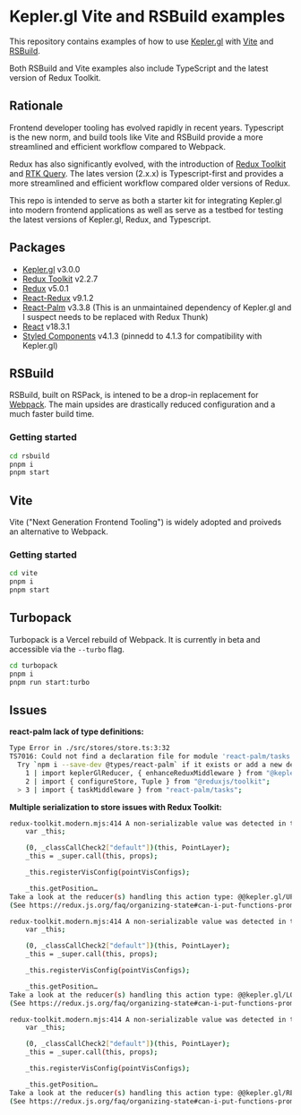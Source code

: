 # Kepler.gl Vite and RSBuild examples

This repository contains examples of how to use [Kepler.gl](https://github.com/keplergl/kepler.gl) with [Vite](https://vitejs.dev/) and [RSBuild](https://rsbuild.dev/).

Both RSBuild and Vite examples also include TypeScript and the latest version of Redux Toolkit.

## Rationale

Frontend developer tooling has evolved rapidly in recent years. Typescript is the new norm, and build tools like Vite and RSBuild provide a more streamlined and efficient workflow compared to Webpack.

Redux has also significantly evolved, with the introduction of [Redux Toolkit](https://redux-toolkit.js.org/) and [RTK Query](https://redux-toolkit.js.org/rtk-query/overview). The lates version (2.x.x) is Typescript-first and provides a more streamlined and efficient workflow compared older versions of Redux.

This repo is intended to serve as both a starter kit for integrating Kepler.gl into modern frontend applications as well as serve as a testbed for testing the latest versions of Kepler.gl, Redux, and Typescript.

## Packages

- [Kepler.gl](https://github.com/keplergl/kepler.gl) v3.0.0
- [Redux Toolkit](https://redux-toolkit.js.org/) v2.2.7
- [Redux](https://redux.js.org/) v5.0.1
- [React-Redux](https://react-redux.js.org/) v9.1.2
- [React-Palm](https://github.com/btford/react-palm) v3.3.8 (This is an unmaintained dependency of Kepler.gl and I suspect needs to be replaced with Redux Thunk)
- [React](https://reactjs.org/) v18.3.1
- [Styled Components](https://styled-components.com/) v4.1.3 (pinnedd to 4.1.3 for compatibility with Kepler.gl)

## RSBuild

RSBuild, built on RSPack, is intened to be a drop-in replacement for [Webpack](https://webpack.js.org/). The main upsides are drastically reduced configuration and a much faster build time.

### Getting started

```bash
cd rsbuild
pnpm i
pnpm start
```

## Vite

Vite ("Next Generation Frontend Tooling") is widely adopted and proiveds an alternative to Webpack.

### Getting started

```bash
cd vite
pnpm i
pnpm start
```

## Turbopack

Turbopack is a Vercel rebuild of Webpack. It is currently in beta and accessible via the `--turbo` flag.

```bash
cd turbopack
pnpm i
pnpm run start:turbo
```

## Issues

**react-palm lack of type definitions:**

```sh
Type Error in ./src/stores/store.ts:3:32
TS7016: Could not find a declaration file for module 'react-palm/tasks'. '.../repo/rsbuild/node_modules/react-palm/tasks/index.js' implicitly has an 'any' type.
  Try `npm i --save-dev @types/react-palm` if it exists or add a new declaration (.d.ts) file containing `declare module 'react-palm/tasks';`
    1 | import keplerGlReducer, { enhanceReduxMiddleware } from "@kepler.gl/reducers";
    2 | import { configureStore, Tuple } from "@reduxjs/toolkit";
  > 3 | import { taskMiddleware } from "react-palm/tasks";
```

**Multiple serialization to store issues with Redux Toolkit:**

```sh
redux-toolkit.modern.mjs:414 A non-serializable value was detected in the state, in the path: `keplerGl.KeplerGl RSBuild.visState.layerClasses.point`. Value: ƒ PointLayer(props) {
    var _this;

    (0, _classCallCheck2["default"])(this, PointLayer);
    _this = _super.call(this, props);

    _this.registerVisConfig(pointVisConfigs);

    _this.getPosition…
Take a look at the reducer(s) handling this action type: @@kepler.gl/UPDATE_MAP.
(See https://redux.js.org/faq/organizing-state#can-i-put-functions-promises-or-other-non-serializable-items-in-my-store-state)
```

```sh
redux-toolkit.modern.mjs:414 A non-serializable value was detected in the state, in the path: `keplerGl.KeplerGl RSBuild.visState.layerClasses.point`. Value: ƒ PointLayer(props) {
    var _this;

    (0, _classCallCheck2["default"])(this, PointLayer);
    _this = _super.call(this, props);

    _this.registerVisConfig(pointVisConfigs);

    _this.getPosition…
Take a look at the reducer(s) handling this action type: @@kepler.gl/LOAD_MAP_STYLES.
(See https://redux.js.org/faq/organizing-state#can-i-put-functions-promises-or-other-non-serializable-items-in-my-store-state)
```

```sh
redux-toolkit.modern.mjs:414 A non-serializable value was detected in the state, in the path: `keplerGl.KeplerGl RSBuild.visState.layerClasses.point`. Value: ƒ PointLayer(props) {
    var _this;

    (0, _classCallCheck2["default"])(this, PointLayer);
    _this = _super.call(this, props);

    _this.registerVisConfig(pointVisConfigs);

    _this.getPosition…
Take a look at the reducer(s) handling this action type: @@kepler.gl/REGISTER_ENTRY.
(See https://redux.js.org/faq/organizing-state#can-i-put-functions-promises-or-other-non-serializable-items-in-my-store-state)
```
